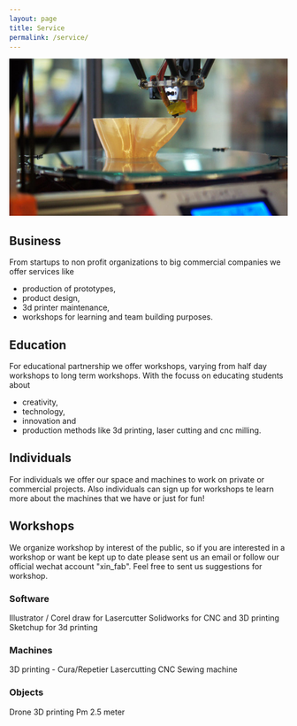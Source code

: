 ```yaml
---
layout: page
title: Service
permalink: /service/
---
```


<img class="img-responsive" src="/img/service.jpg" alt="service" />

## Business

From startups to non profit organizations to big commercial companies we offer services like
- production of prototypes,
- product design,
- 3d printer maintenance,
- workshops for learning and team building purposes.

## Education

For educational partnership we offer workshops, varying from half day workshops to long term workshops. With the focuss on educating students about

- creativity,
- technology,
- innovation and
- production methods like 3d printing, laser cutting and cnc milling.

## Individuals

For individuals we offer our space and machines to work on private or commercial projects.
Also individuals can sign up for workshops te learn more about the machines that we have or just for fun!

## Workshops

We organize workshop by interest of the public, so if you are interested in a workshop or want be kept up to date please sent us an email or follow our official wechat account "xin_fab". Feel free to sent us suggestions for workshop.

### Software

Illustrator / Corel draw for Lasercutter
Solidworks for CNC and 3D printing
Sketchup for 3d printing

### Machines

3D printing - Cura/Repetier
Lasercutting
CNC
Sewing machine

### Objects

Drone
3D printing
Pm 2.5 meter
